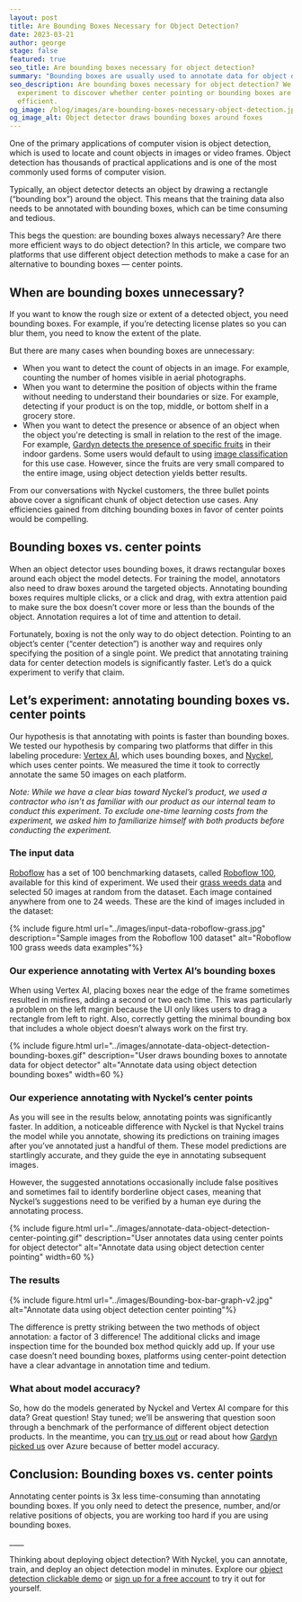 ```yaml
---
layout: post
title: Are Bounding Boxes Necessary for Object Detection?
date: 2023-03-21
author: george
stage: false
featured: true
seo_title: Are bounding boxes necessary for object detection?
summary: "Bounding boxes are usually used to annotate data for object detection. However, they are hard to annotate and are not required for all object detection use cases. In this post, we examine where bounding boxes are unnecessary and compare them to center points, which are significantly easier to annotate."
seo_description: Are bounding boxes necessary for object detection? We
  experiment to discover whether center pointing or bounding boxes are more
  efficient.
og_image: /blog/images/are-bounding-boxes-necessary-object-detection.jpg
og_image_alt: Object detector draws bounding boxes around foxes
---
```


One of the primary applications of computer vision is object detection, which is used to locate and count objects in images or video frames. Object detection has thousands of practical applications and is one of the most commonly used forms of computer vision.

Typically, an object detector detects an object by drawing a rectangle (“bounding box”) around the object. This means that the training data also needs to be annotated with bounding boxes, which can be time consuming and tedious.

This begs the question: are bounding boxes always necessary? Are there more efficient ways to do object detection? In this article, we compare two platforms that use different object detection methods to make a case for an alternative to bounding boxes — center points.

## When are bounding boxes unnecessary?

If you want to know the rough size or extent of a detected object, you need bounding boxes. For example, if you’re detecting license plates so you can blur them, you need to know the extent of the plate.

But there are many cases when bounding boxes are unnecessary:

* When you want to detect the count of objects in an image. For example, counting the number of homes visible in aerial photographs.
* When you want to determine the position of objects within the frame without needing to understand their boundaries or size. For example, detecting if your product is on the top, middle, or bottom shelf in a grocery store.
* When you want to detect the presence or absence of an object when the object you're detecting is small in relation to the rest of the image. For example, [Gardyn detects the presence of specific fruits](https://www.nyckel.com/blog/gardyn-reduces-workload-by-70-while-growing-2x-after-implementing-computer-vision/) in their indoor gardens. Some users would default to using [image classification](https://www.nyckel.com/docs/image-classification-quickstart) for this use case. However, since the fruits are very small compared to the entire image, using object detection yields better results.

From our conversations with Nyckel customers, the three bullet points above cover a significant chunk of object detection use cases. Any efficiencies gained from ditching bounding boxes in favor of center points would be compelling.

## Bounding boxes vs. center points

When an object detector uses bounding boxes, it draws rectangular boxes around each object the model detects. For training the model, annotators also need to draw boxes around the targeted objects. Annotating bounding boxes requires multiple clicks, or a click and drag, with extra attention paid to make sure the box doesn’t cover more or less than the bounds of the object. Annotation requires a lot of time and attention to detail.

Fortunately, boxing is not the only way to do object detection. Pointing to an object’s center (“center detection”) is another way and requires only specifying the position of a single point. We predict that annotating training data for center detection models is significantly faster. Let’s do a quick experiment to verify that claim.

## Let’s experiment: annotating bounding boxes vs. center points

Our hypothesis is that annotating with points is faster than bounding boxes. We tested our hypothesis by comparing two platforms that differ in this labeling procedure: [Vertex AI](https://cloud.google.com/vertex-ai/docs/image-data/object-detection/train-model), which uses bounding boxes, and [Nyckel](https://www.nyckel.com/docs/detection-quickstart), which uses center points. We measured the time it took to correctly annotate the same 50 images on each platform.

*Note: While we have a clear bias toward Nyckel’s product, we used a contractor who isn’t as familiar with our product as our internal team to conduct this experiment. To exclude one-time learning costs from the experiment, we asked him to familiarize himself with both products before conducting the experiment.*

### The input data

[Roboflow](https://roboflow.com) has a set of 100 benchmarking datasets, called [Roboflow 100](https://universe.roboflow.com/roboflow-100), available for this kind of experiment. We used their [grass weeds data](https://universe.roboflow.com/roboflow-100/grass-weeds) and selected 50 images at random from the dataset. Each image contained anywhere from one to 24 weeds. These are the kind of images included in the dataset:

{% include figure.html url="../images/input-data-roboflow-grass.jpg" description="Sample images from the Roboflow 100 dataset" alt="Roboflow 100 grass weeds data examples"%}

### Our experience annotating with Vertex AI’s bounding boxes

When using Vertex AI, placing boxes near the edge of the frame sometimes resulted in misfires, adding a second or two each time. This was particularly a problem on the left margin because the UI only likes users to drag a rectangle from left to right. Also, correctly getting the minimal bounding box that includes a whole object doesn’t always work on the first try.

{% include figure.html url="../images/annotate-data-object-detection-bounding-boxes.gif" description="User draws bounding boxes to annotate data for object detector" alt="Annotate data using object detection bounding boxes" width=60 %}

### Our experience annotating with Nyckel’s center points

As you will see in the results below, annotating points was significantly faster. In addition, a noticeable difference with Nyckel is that Nyckel trains the model while you annotate, showing its predictions on training images after you’ve annotated just a handful of them. These model predictions are startlingly accurate, and they guide the eye in annotating subsequent images.

However, the suggested annotations occasionally include false positives and sometimes fail to identify borderline object cases, meaning that Nyckel’s suggestions need to be verified by a human eye during the annotating process.

{% include figure.html url="../images/annotate-data-object-detection-center-pointing.gif" description="User annotates data using center points for object detector" alt="Annotate data using object detection center pointing" width=60 %}

### The results

{% include figure.html url="../images/Bounding-box-bar-graph-v2.jpg" alt="Annotate data using object detection center pointing"%}

The difference is pretty striking between the two methods of object annotation: a factor of 3 difference! The additional clicks and image inspection time for the bounded box method quickly add up. If your use case doesn’t need bounding boxes, platforms using center-point detection have a clear advantage in annotation time and tedium.

### What about model accuracy?

So, how do the models generated by Nyckel and Vertex AI compare for this data? Great question! Stay tuned; we’ll be answering that question soon through a benchmark of the performance of different object detection products. In the meantime, you can [try us out](https://www.nyckel.com/docs/detection-quickstart) or read about how [Gardyn picked us](https://www.nyckel.com/blog/gardyn-reduces-workload-by-70-while-growing-2x-after-implementing-computer-vision/) over Azure because of better model accuracy.

## Conclusion: Bounding boxes vs. center points

Annotating center points is 3x less time-consuming than annotating bounding boxes. If you only need to detect the presence, number, and/or relative positions of objects, you are working too hard if you are using bounding boxes.

\_\_\_\_

Thinking about deploying object detection? With Nyckel, you can annotate, train, and deploy an object detection model in minutes. Explore our [object detection clickable demo](https://www.nyckel.com/docs/detection-quickstart) or [sign up for a free account](https://nyckel.com/console) to try it out for yourself.
